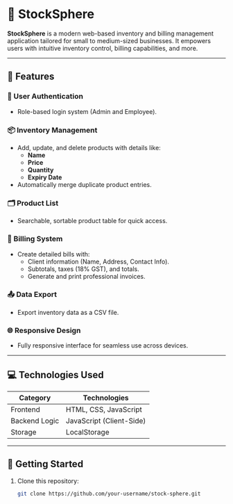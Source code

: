 # 🛒 StockSphere  

**StockSphere** is a modern web-based inventory and billing management application tailored for small to medium-sized businesses. It empowers users with intuitive inventory control, billing capabilities, and more.

---

## 🚀 Features  

### 🔐 User Authentication  
- Role-based login system (Admin and Employee).  

### 📦 Inventory Management  
- Add, update, and delete products with details like:
  - **Name**  
  - **Price**  
  - **Quantity**  
  - **Expiry Date**  
- Automatically merge duplicate product entries.  

### 🗂️ Product List  
- Searchable, sortable product table for quick access.  

### 🧾 Billing System  
- Create detailed bills with:
  - Client information (Name, Address, Contact Info).  
  - Subtotals, taxes (18% GST), and totals.  
  - Generate and print professional invoices.  

### 📤 Data Export  
- Export inventory data as a CSV file.  

### 🌐 Responsive Design  
- Fully responsive interface for seamless use across devices.  

---

## 💻 Technologies Used  

| **Category**      | **Technologies**       |
|--------------------|------------------------|
| Frontend          | HTML, CSS, JavaScript |
| Backend Logic     | JavaScript (Client-Side) |
| Storage           | LocalStorage          |

---

## 🏁 Getting Started  

1. Clone this repository:  
   ```bash
   git clone https://github.com/your-username/stock-sphere.git
</body>
</html>
